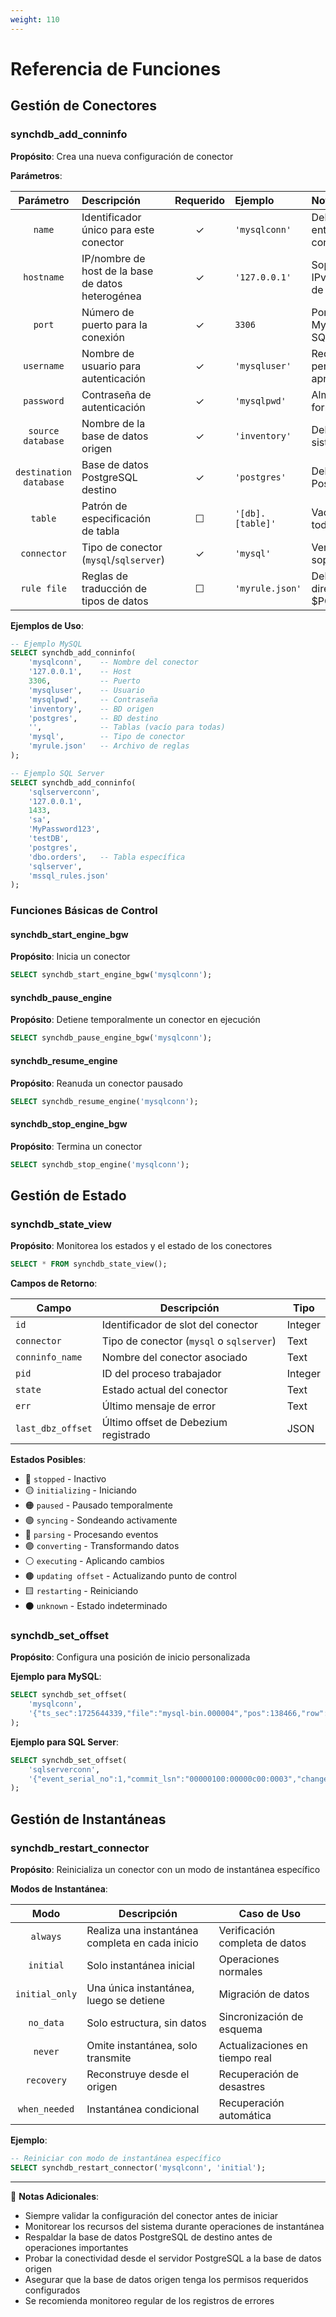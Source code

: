```yaml
---
weight: 110
---
```

# Referencia de Funciones
## Gestión de Conectores

### synchdb_add_conninfo

**Propósito**: Crea una nueva configuración de conector

**Parámetros**:

| Parámetro | Descripción | Requerido | Ejemplo | Notas |
|:-:|:-|:-:|:-|:-|
| `name` | Identificador único para este conector | ✓ | `'mysqlconn'` | Debe ser único entre todos los conectores |
| `hostname` | IP/nombre de host de la base de datos heterogénea | ✓ | `'127.0.0.1'` | Soporta IPv4, IPv6 y nombres de host |
| `port` | Número de puerto para la conexión | ✓ | `3306` | Por defecto: MySQL(3306), SQLServer(1433) |
| `username` | Nombre de usuario para autenticación | ✓ | `'mysqluser'` | Requiere permisos apropiados |
| `password` | Contraseña de autenticación | ✓ | `'mysqlpwd'` | Almacenada de forma segura |
| `source database` | Nombre de la base de datos origen | ✓ | `'inventory'` | Debe existir en el sistema origen |
| `destination database` | Base de datos PostgreSQL destino | ✓ | `'postgres'` | Debe existir en PostgreSQL |
| `table` | Patrón de especificación de tabla | ☐ | `'[db].[table]'` | Vacío = replicar todas las tablas |
| `connector` | Tipo de conector (`mysql`/`sqlserver`) | ✓ | `'mysql'` | Ver conectores soportados arriba |
| `rule file` | Reglas de traducción de tipos de datos | ☐ | `'myrule.json'` | Debe estar en el directorio $PGDATA |

**Ejemplos de Uso**:
```sql
-- Ejemplo MySQL
SELECT synchdb_add_conninfo(
    'mysqlconn',    -- Nombre del conector
    '127.0.0.1',    -- Host
    3306,           -- Puerto
    'mysqluser',    -- Usuario
    'mysqlpwd',     -- Contraseña
    'inventory',    -- BD origen
    'postgres',     -- BD destino
    '',             -- Tablas (vacío para todas)
    'mysql',        -- Tipo de conector
    'myrule.json'   -- Archivo de reglas
);

-- Ejemplo SQL Server
SELECT synchdb_add_conninfo(
    'sqlserverconn',
    '127.0.0.1',
    1433,
    'sa',
    'MyPassword123',
    'testDB',
    'postgres',
    'dbo.orders',   -- Tabla específica
    'sqlserver',
    'mssql_rules.json'
);
```

### Funciones Básicas de Control

#### synchdb_start_engine_bgw
**Propósito**: Inicia un conector
```sql
SELECT synchdb_start_engine_bgw('mysqlconn');
```

#### synchdb_pause_engine
**Propósito**: Detiene temporalmente un conector en ejecución
```sql
SELECT synchdb_pause_engine_bgw('mysqlconn');
```

#### synchdb_resume_engine
**Propósito**: Reanuda un conector pausado
```sql
SELECT synchdb_resume_engine('mysqlconn');
```

#### synchdb_stop_engine_bgw
**Propósito**: Termina un conector
```sql
SELECT synchdb_stop_engine('mysqlconn');
```

## Gestión de Estado

### synchdb_state_view
**Propósito**: Monitorea los estados y el estado de los conectores

```sql
SELECT * FROM synchdb_state_view();
```

**Campos de Retorno**:

| Campo | Descripción | Tipo |
|-|-|-|
| `id` | Identificador de slot del conector | Integer |
| `connector` | Tipo de conector (`mysql` o `sqlserver`) | Text |
| `conninfo_name` | Nombre del conector asociado | Text |
| `pid` | ID del proceso trabajador | Integer |
| `state` | Estado actual del conector | Text |
| `err` | Último mensaje de error | Text |
| `last_dbz_offset` | Último offset de Debezium registrado | JSON |

**Estados Posibles**:

- 🔴 `stopped` - Inactivo
- 🟡 `initializing` - Iniciando
- 🟠 `paused` - Pausado temporalmente
- 🟢 `syncing` - Sondeando activamente
- 🔵 `parsing` - Procesando eventos
- 🟣 `converting` - Transformando datos
- ⚪ `executing` - Aplicando cambios
- 🟤 `updating offset` - Actualizando punto de control
- 🟨 `restarting` - Reiniciando
- ⚫ `unknown` - Estado indeterminado

### synchdb_set_offset
**Propósito**: Configura una posición de inicio personalizada

**Ejemplo para MySQL**:
```sql
SELECT synchdb_set_offset(
    'mysqlconn', 
    '{"ts_sec":1725644339,"file":"mysql-bin.000004","pos":138466,"row":1,"server_id":223344,"event":2}'
);
```

**Ejemplo para SQL Server**:
```sql
SELECT synchdb_set_offset(
    'sqlserverconn',
    '{"event_serial_no":1,"commit_lsn":"00000100:00000c00:0003","change_lsn":"00000100:00000c00:0002"}'
);
```

## Gestión de Instantáneas

### synchdb_restart_connector
**Propósito**: Reinicializa un conector con un modo de instantánea específico

**Modos de Instantánea**:

| Modo | Descripción | Caso de Uso |
|:-:|-|-|
| `always` | Realiza una instantánea completa en cada inicio | Verificación completa de datos |
| `initial` | Solo instantánea inicial | Operaciones normales |
| `initial_only` | Una única instantánea, luego se detiene | Migración de datos |
| `no_data` | Solo estructura, sin datos | Sincronización de esquema |
| `never` | Omite instantánea, solo transmite | Actualizaciones en tiempo real |
| `recovery` | Reconstruye desde el origen | Recuperación de desastres |
| `when_needed` | Instantánea condicional | Recuperación automática |

**Ejemplo**:
```sql
-- Reiniciar con modo de instantánea específico
SELECT synchdb_restart_connector('mysqlconn', 'initial');
```

---
📝 **Notas Adicionales**:

- Siempre validar la configuración del conector antes de iniciar
- Monitorear los recursos del sistema durante operaciones de instantánea
- Respaldar la base de datos PostgreSQL de destino antes de operaciones importantes
- Probar la conectividad desde el servidor PostgreSQL a la base de datos origen
- Asegurar que la base de datos origen tenga los permisos requeridos configurados
- Se recomienda monitoreo regular de los registros de errores
